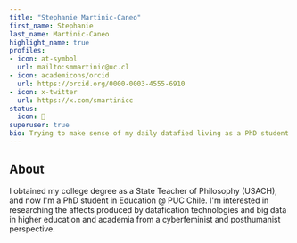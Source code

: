 ```yaml
---
title: "Stephanie Martinic-Caneo"
first_name: Stephanie
last_name: Martinic-Caneo
highlight_name: true
profiles:
- icon: at-symbol
  url: mailto:smmartinic@uc.cl
- icon: academicons/orcid
  url: https://orcid.org/0000-0003-4555-6910
- icon: x-twitter
  url: https://x.com/smartinicc
status:
  icon: 🦥
superuser: true
bio: Trying to make sense of my daily datafied living as a PhD student in Education.  
---
```


## About

I obtained my college degree as a State Teacher of Philosophy (USACH), and now I'm a PhD student in Education @ PUC Chile. I'm interested in researching the affects produced by datafication technologies and big data in higher education and academia from a cyberfeminist and posthumanist perspective.
